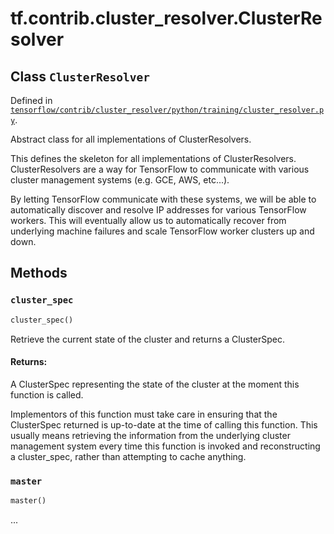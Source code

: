 <div itemscope itemtype="http://developers.google.com/ReferenceObject">
<meta itemprop="name" content="tf.contrib.cluster_resolver.ClusterResolver" />
<meta itemprop="property" content="cluster_spec"/>
<meta itemprop="property" content="master"/>
</div>

# tf.contrib.cluster_resolver.ClusterResolver

## Class `ClusterResolver`





Defined in [`tensorflow/contrib/cluster_resolver/python/training/cluster_resolver.py`](https://www.tensorflow.org/code/tensorflow/contrib/cluster_resolver/python/training/cluster_resolver.py).

Abstract class for all implementations of ClusterResolvers.

This defines the skeleton for all implementations of ClusterResolvers.
ClusterResolvers are a way for TensorFlow to communicate with various cluster
management systems (e.g. GCE, AWS, etc...).

By letting TensorFlow communicate with these systems, we will be able to
automatically discover and resolve IP addresses for various TensorFlow
workers. This will eventually allow us to automatically recover from
underlying machine failures and scale TensorFlow worker clusters up and down.

## Methods

<h3 id="cluster_spec"><code>cluster_spec</code></h3>

``` python
cluster_spec()
```

Retrieve the current state of the cluster and returns a ClusterSpec.

#### Returns:

  A ClusterSpec representing the state of the cluster at the moment this
  function is called.

Implementors of this function must take care in ensuring that the
ClusterSpec returned is up-to-date at the time of calling this function.
This usually means retrieving the information from the underlying cluster
management system every time this function is invoked and reconstructing
a cluster_spec, rather than attempting to cache anything.

<h3 id="master"><code>master</code></h3>

``` python
master()
```

...



